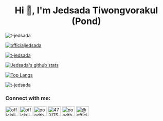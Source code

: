 <h1 align="center">Hi 👋, I'm Jedsada Tiwongvorakul (Pond)</h1>

<p align="left"> <img src="https://komarev.com/ghpvc/?username=t-jedsada&label=Profile%20views&color=0e75b6&style=flat" alt="t-jedsada" /> </p>
<p align="left"> <a href="https://twitter.com/officialjedsada" target="blank"><img src="https://img.shields.io/twitter/follow/officialjedsada?logo=twitter&style=for-the-badge" alt="officialjedsada" /></a> </p>
<p align="left"> <a href="https://github.com/ryo-ma/github-profile-trophy"><img src="https://github-profile-trophy.vercel.app/?username=t-jedsada&margin-w=15&margin-h=14&column=4" alt="t-jedsada" /></a> </p>

[![Jedsada's github stats](https://github-readme-stats.vercel.app/api?username=T-Jedsada&show_icons=true&line_height=21&show_icons=true&theme=vue)](https://github.com/anuraghazra/github-readme-stats)

[![Top Langs](https://github-readme-stats.vercel.app/api/top-langs/?username=T-Jedsada&show_icons=true&layout=compact&theme=vue)](https://github.com/anuraghazra/github-readme-stats)

<p><img align="center" src="https://github-readme-streak-stats.herokuapp.com/?user=t-jedsada&" alt="t-jedsada" /></p>


<h3 align="left">Connect with me:</h3>
<p align="left">
<a href="https://dev.to/officialjedsada" target="blank"><img align="center" src="https://www.vectorlogo.zone/logos/devto/devto-icon.svg" alt="officialjedsada" height="30" width="40" /></a>
<a href="https://twitter.com/officialjedsada" target="blank"><img align="center" src="https://raw.githubusercontent.com/rahuldkjain/github-profile-readme-generator/master/src/images/icons/Social/twitter.svg" alt="officialjedsada" height="30" width="40" /></a>
<a href="https://linkedin.com/in/pondthaitay" target="blank"><img align="center" src="https://raw.githubusercontent.com/rahuldkjain/github-profile-readme-generator/master/src/images/icons/Social/linked-in-alt.svg" alt="pondthaitay" height="30" width="40" /></a>
<a href="https://stackoverflow.com/users/4731759" target="blank"><img align="center" src="https://raw.githubusercontent.com/rahuldkjain/github-profile-readme-generator/master/src/images/icons/Social/stack-overflow.svg" alt="4731759" height="30" width="40" /></a>
<a href="https://fb.com/pondthaitay" target="blank"><img align="center" src="https://raw.githubusercontent.com/rahuldkjain/github-profile-readme-generator/master/src/images/icons/Social/facebook.svg" alt="pondthaitay" height="30" width="40" /></a>
<a href="https://medium.com/@officialjedsada" target="blank"><img align="center" src="https://www.vectorlogo.zone/logos/medium/medium-tile.svg" alt="@officialjedsada" height="30" width="40" /></a>
</p>
